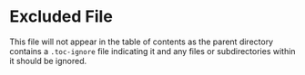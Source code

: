 # Excluded File

This file will not appear in the table of contents as the parent directory contains a `.toc-ignore` file indicating it and any files or subdirectories within it should be ignored. 